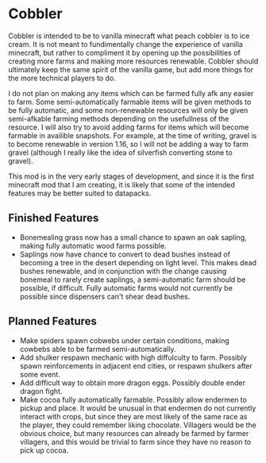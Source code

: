 # Cobbler

Cobbler is intended to be to vanilla minecraft what peach cobbler is to ice cream. It is not meant to fundimentally change the experience of vanilla minecraft, but rather to compliment it by opening up the possibilities of creating more farms and making more resources renewable. Cobbler should ultimately keep the same spirit of the vanilla game, but add more things for the more technical players to do.

I do not plan on making any items which can be farmed fully afk any easier to farm. Some semi-automatically farmable items will be given methods to be fully automatic, and some non-renewable resources will only be given semi-afkable farming methods depending on the usefullness of the resource. I will also try to avoid adding farms for items which will become farmable in availible snapshots. For example, at the time of writing, gravel is to become renewable in version 1.16, so I will not be adding a way to farm gravel (although I really like the idea of silverfish converting stone to gravel). 

This mod is in the very early stages of development, and since it is the first minecraft mod that I am creating, it is likely that some of the intended features may be better suited to datapacks. 

## Finished Features
- Bonemealing grass now has a small chance to spawn an oak sapling, making fully automatic wood farms possible.
- Saplings now have chance to convert to dead bushes instead of becoming a tree in the desert depending on light level. This makes dead bushes renewable, and in conjunction with the change causing bonemeal to rarely create saplings, a semi-automatic farm should be possible, if difficult. Fully automatic farms would not currently be possible since dispensers can't shear dead bushes. 

## Planned Features
- Make spiders spawn cobwebs under certain conditions, making cowbebs able to be farmed semi-automatically.
- Add shulker respawn mechanic with high diffulculty to farm. Possibly spawn reinforcements in adjacent end cities, or respawn shulkers after some event.
- Add difficult way to obtain more dragon eggs. Possibly double ender dragon fight.
- Make cocoa fully automatically farmable. Possibly allow endermen to pickup and place. It would be unusual in that endermen do not currently interact with crops, but since they are most likely of the same race as the player, they could remember liking chocolate. Villagers would be the obvious choice, but many resources can already be farmed by farmer villagers, and this would be trivial to farm since they have no reason to pick up cocoa.